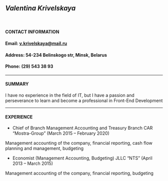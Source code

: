 ## _**Valentina Krivelskaya**_

<br>

#### **CONTACT INFORMATION**

#### Email: [v.krivelskaya@mail.ru](mailto:v.krivelskaya@mail.ru)

#### Address: 54-234 Belinskogo str, Minsk, Belarus

#### Phone: (29) 543 38 93

---

#### **SUMMARY**

I have no experience in the field of IT, but I have a passion and perseverance to learn and become a professional in Front-End Development

---

#### **EXPERIENCE**

- Chief of Branch Management Accounting and Treasury Branch
  CAR “Mostra-Group” (March 2015 – February 2020)

Management accounting of the company, financial reporting, сash flow planning and management, budgeting

- Economist (Management Accounting, Budgeting)
  JLLC “NTS” (April 2013 – March 2015)

Management accounting of the company, financial reporting, budgeting
